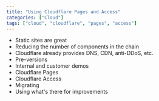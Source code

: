 ```yaml
---
title: "Using Cloudflare Pages and Access"
categories: ["Cloud"]
tags: ["cloud", "cloudflare", "pages", "access"]
---
```


- Static sites are great
- Reducing the number of components in the chain
- Cloudflare already provides DNS, CDN, anti-DDoS, etc.
- Pre-versions
- Internal and customer demos
- Cloudflare Pages
- Cloudflare Access
- Migrating
- Using what's there for improvements


<!-- READ MORE -->

